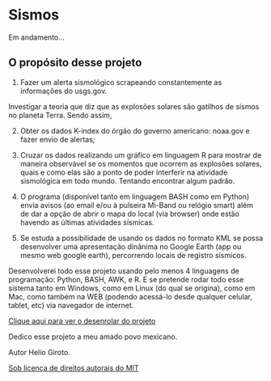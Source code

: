 # Sismos
Em andamento...

## O propósito desse projeto ##

1. Fazer um alerta sismológico scrapeando constantemente as informações do usgs.gov.

Investigar a teoria que diz que as explosões solares são gatilhos de sismos no planeta Terra. Sendo assim, 

2. Obter os dados K-index do órgão do governo americano: noaa.gov e fazer envio de alertas;

3. Cruzar os dados realizando um gráfico em linguagem R para mostrar de maneira observável se os momentos que ocorrem as explosões solares, quais e como elas são a ponto de poder interferir na atividade sismológica em todo mundo. Tentando encontrar algum padrão.

4. O programa (disponível tanto em linguagem BASH como em Python) envia avisos (ao email e/ou à pulseira Mi-Band ou relógio smart) além de dar a opção de abrir o mapa do local (via browser) onde estão havendo as últimas atividades sísmicas.

5. Se estuda a possibilidade de usando os dados no formato KML se possa desenvolver uma apresentação dinânima no Google Earth (app ou mesmo web google earth), percorrendo locais de registro sísmicos.

Desenvolverei todo esse projeto usando pelo menos 4 linguagens de programação: Python, BASH, AWK, e R. E se pretende rodar todo esse sistema tanto em Windows, como em Linux (do qual se origina), como em Mac, como também na WEB (podendo acessá-lo desde qualquer celular, tablet, etc) via navegador de internet.


[Clique aqui para ver o desenrolar do projeto](https://raw.githubusercontent.com/HelioGiroto/Sismos/master/sismos.txt)

Dedico esse projeto a meu amado povo mexicano.

Autor Helio Giroto.

[Sob licença de direitos autorais do MIT](https://raw.githubusercontent.com/HelioGiroto/Sismos/master/LICENSE)
